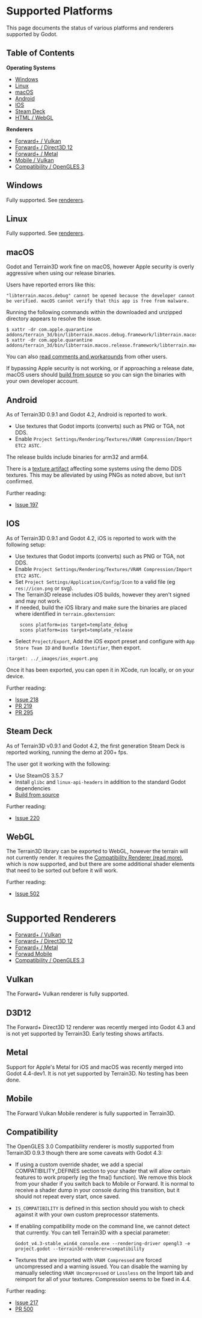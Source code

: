 Supported Platforms
=========================

This page documents the status of various platforms and renderers supported by Godot.

## Table of Contents

**Operating Systems**
* [Windows](#windows)
* [Linux](#linux)
* [macOS](#macos)
* [Android](#android)
* [IOS](#ios)
* [Steam Deck](#steam-deck)
* [HTML / WebGL](#webgl)

**Renderers**
* [Forward+ / Vulkan](#vulkan)
* [Forward+ / Direct3D 12](#d3d12)
* [Forward+ / Metal](#metal)
* [Mobile / Vulkan](#mobile)
* [Compatibility / OpenGLES 3](#compatibility)

## Windows

Fully supported. See [renderers](#supported-renderers).

## Linux

Fully supported. See [renderers](#supported-renderers).

## macOS

Godot and Terrain3D work fine on macOS, however Apple security is overly aggressive when using our release binaries.

Users have reported errors like this:

`"libterrain.macos.debug" cannot be opened because the developer cannot be verified. macOS cannot verify that this app is free from malware.`

Running the following commands within the downloaded and unzipped directory appears to resolve the issue.

```
$ xattr -dr com.apple.quarantine addons/terrain_3d/bin/libterrain.macos.debug.framework/libterrain.macos.debug
$ xattr -dr com.apple.quarantine addons/terrain_3d/bin/libterrain.macos.release.framework/libterrain.macos.release
```

You can also [read comments and workarounds](https://github.com/TokisanGames/Terrain3D/issues/227)
from other users. 

If bypassing Apple security is not working, or if approaching a release date, macOS users should [build from source](building_from_source.md) so you can sign the binaries with your own developer account.


## Android

As of Terrain3D 0.9.1 and Godot 4.2, Android is reported to work. 

* Use textures that Godot imports (converts) such as PNG or TGA, not DDS.
* Enable `Project Settings/Rendering/Textures/VRAM Compression/Import ETC2 ASTC`.

The release builds include binaries for arm32 and arm64.

There is a [texture artifact](https://github.com/TokisanGames/Terrain3D/issues/137) affecting some systems using the demo DDS textures. This may be alleviated by using PNGs as noted above, but isn't confirmed.

Further reading:
* [Issue 197](https://github.com/TokisanGames/Terrain3D/issues/197)


## IOS

As of Terrain3D 0.9.1 and Godot 4.2, iOS is reported to work with the following setup:

* Use textures that Godot imports (converts) such as PNG or TGA, not DDS.
* Enable `Project Settings/Rendering/Textures/VRAM Compression/Import ETC2 ASTC`.
* Set `Project Settings/Application/Config/Icon` to a valid file (eg `res://icon.png` or svg).
* The Terrain3D release includes iOS builds, however they aren't signed and may not work.
* If needed, build the iOS library and make sure the binaries are placed where identified in `terrain.gdextension`:
```
     scons platform=ios target=template_debug
     scons platform=ios target=template_release
```

* Select `Project/Export`, Add the iOS export preset and configure with `App Store Team ID` and `Bundle Identifier`, then export.

```{image} images/ios_export.png
:target: ../_images/ios_export.png
```

Once it has been exported, you can open it in XCode, run locally, or on your device.

Further reading:
* [Issue 218](https://github.com/TokisanGames/Terrain3D/issues/218)
* [PR 219](https://github.com/TokisanGames/Terrain3D/pull/219)
* [PR 295](https://github.com/TokisanGames/Terrain3D/pull/295)


## Steam Deck

As of Terrain3D v0.9.1 and Godot 4.2, the first generation Steam Deck is reported working, running the demo at 200+ fps.

The user got it working with the following:
* Use SteamOS 3.5.7
* Install `glibc` and `linux-api-headers` in addition to the standard Godot dependencies
* [Build from source](building_from_source.md)

Further reading:
* [Issue 220](https://github.com/TokisanGames/Terrain3D/issues/220#issuecomment-1837552459)


## WebGL

The Terrain3D library can be exported to WebGL, however the terrain will not currently render. It requires the [Compatibility Renderer (read more)](#compatibility), which is now supported, and but there are some additional shader elements that need to be sorted out before it will work. 

Further reading:
* [Issue 502](https://github.com/TokisanGames/Terrain3D/issues/502)


Supported Renderers
====================

* [Forward+ / Vulkan](#vulkan)
* [Forward+ / Direct3D 12](#d3d12)
* [Forward+ / Metal](#metal)
* [Forwad Mobile](#mobile)
* [Compatibility / OpenGLES 3](#compatibility)

## Vulkan

The Forward+ Vulkan renderer is fully supported.

## D3D12

The Forward+ Direct3D 12 renderer was recently merged into Godot 4.3 and is not yet supported by Terrain3D. Early testing shows artifacts.

## Metal

Support for Apple's Metal for iOS and macOS was recently merged into Godot 4.4-dev1. It is not yet supported by Terrain3D. No testing has been done.

## Mobile

The Forward Vulkan Mobile renderer is fully supported in Terrain3D.

## Compatibility

The OpenGLES 3.0 Compatibility renderer is mostly supported from Terrain3D 0.9.3 though there are some caveats with Godot 4.3:

* If using a custom override shader, we add a special COMPATIBILITY_DEFINES section to your shader that will allow certain features to work properly (eg the fma() function). We remove this block from your shader if you switch back to Mobile or Forward. It is normal to receive a shader dump in your console during this transition, but it should not repeat every start, once saved.

* `IS_COMPATIBILITY` is defined in this section should you wish to check against it with your own custom preprocessor statements.

* If enabling compatibility mode on the command line, we cannot detect that currently. You can tell Terrain3D with a special parameter:

    `Godot_v4.3-stable_win64_console.exe --rendering-driver opengl3 -e project.godot --terrain3d-renderer=compatibility`

* Textures that are imported with `VRAM Compressed` are forced uncompressed and a warning issued. You can disable the warning by manually selecting `VRAM Uncompressed` or `Lossless` on the Import tab and reimport for all of your textures. Compression seems to be fixed in 4.4.
 
Further reading:

* [Issue 217](https://github.com/TokisanGames/Terrain3D/issues/217)
* [PR 500](https://github.com/TokisanGames/Terrain3D/pull/500)
